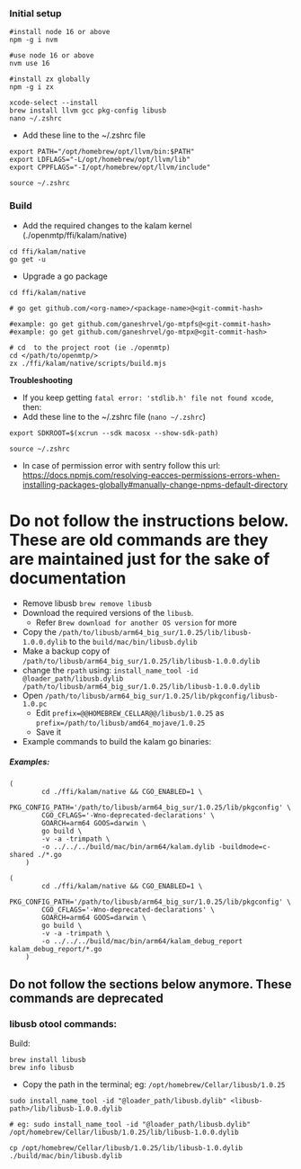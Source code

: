### Initial setup
```shell
#install node 16 or above
npm -g i nvm

#use node 16 or above
nvm use 16

#install zx globally
npm -g i zx
```

```shell script
xcode-select --install
brew install llvm gcc pkg-config libusb
nano ~/.zshrc
```

- Add these line to the ~/.zshrc file

```shell
export PATH="/opt/homebrew/opt/llvm/bin:$PATH"
export LDFLAGS="-L/opt/homebrew/opt/llvm/lib"
export CPPFLAGS="-I/opt/homebrew/opt/llvm/include"
```

```shell
source ~/.zshrc
```


### Build

- Add the required changes to the kalam kernel (./openmtp/ffi/kalam/native)

```shell script
cd ffi/kalam/native
go get -u
```

- Upgrade a go package
```shell
cd ffi/kalam/native

# go get github.com/<org-name>/<package-name>@<git-commit-hash>

#example: go get github.com/ganeshrvel/go-mtpfs@<git-commit-hash>
#example: go get github.com/ganeshrvel/go-mtpx@<git-commit-hash>
```

```shell
# cd  to the project root (ie ./openmtp)
cd </path/to/openmtp/>
zx ./ffi/kalam/native/scripts/build.mjs
```



**Troubleshooting**

- If you keep getting `fatal error: 'stdlib.h' file not found xcode`, then:
- Add these line to the ~/.zshrc file (`nano ~/.zshrc`)

```shell
export SDKROOT=$(xcrun --sdk macosx --show-sdk-path)
```

```shell
source ~/.zshrc
```



- In case of permission error with sentry follow this url: https://docs.npmjs.com/resolving-eacces-permissions-errors-when-installing-packages-globally#manually-change-npms-default-directory


# Do not follow the instructions below. These are old commands are they are maintained just for the sake of documentation

- Remove libusb `brew remove libusb`
- Download the required versions of the `libusb`.
  - Refer `Brew download for another OS version` for more
- Copy the `/path/to/libusb/arm64_big_sur/1.0.25/lib/libusb-1.0.0.dylib` to the `build/mac/bin/libusb.dylib`
- Make a backup copy of `/path/to/libusb/arm64_big_sur/1.0.25/lib/libusb-1.0.0.dylib`
- change the `rpath` using: `install_name_tool -id @loader_path/libusb.dylib /path/to/libusb/arm64_big_sur/1.0.25/lib/libusb-1.0.0.dylib`
- Open `/path/to/libusb/arm64_big_sur/1.0.25/lib/pkgconfig/libusb-1.0.pc`
  - Edit `prefix=@@HOMEBREW_CELLAR@@/libusb/1.0.25` as `prefix=/path/to/libusb/amd64_mojave/1.0.25`
  - Save it
- Example commands to build the kalam go binaries:

##### Examples:
```shell
(
        cd ./ffi/kalam/native && CGO_ENABLED=1 \
        PKG_CONFIG_PATH='/path/to/libusb/arm64_big_sur/1.0.25/lib/pkgconfig' \
        CGO_CFLAGS='-Wno-deprecated-declarations' \
        GOARCH=arm64 GOOS=darwin \
        go build \
        -v -a -trimpath \
        -o ../../../build/mac/bin/arm64/kalam.dylib -buildmode=c-shared ./*.go
    )
```

```shell
(
        cd ./ffi/kalam/native && CGO_ENABLED=1 \
        PKG_CONFIG_PATH='/path/to/libusb/arm64_big_sur/1.0.25/lib/pkgconfig' \
        CGO_CFLAGS='-Wno-deprecated-declarations' \
        GOARCH=arm64 GOOS=darwin \
        go build \
        -v -a -trimpath \
        -o ../../../build/mac/bin/arm64/kalam_debug_report kalam_debug_report/*.go
    )
```


## Do not follow the sections below anymore. These commands are deprecated
### libusb otool commands:

Build:
```shell
brew install libusb
brew info libusb
```

- Copy the path in the terminal; eg: `/opt/homebrew/Cellar/libusb/1.0.25`

```shell script
sudo install_name_tool -id "@loader_path/libusb.dylib" <libusb-path>/lib/libusb-1.0.0.dylib

# eg: sudo install_name_tool -id "@loader_path/libusb.dylib" /opt/homebrew/Cellar/libusb/1.0.25/lib/libusb-1.0.0.dylib

cp /opt/homebrew/Cellar/libusb/1.0.25/lib/libusb-1.0.dylib  ./build/mac/bin/libusb.dylib
```
